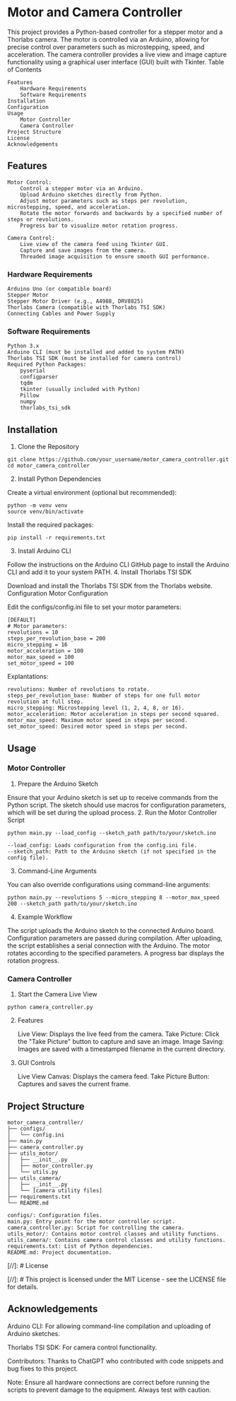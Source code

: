 # Motor and Camera Controller

This project provides a Python-based controller for a stepper motor and a Thorlabs camera. The motor is controlled via an Arduino, allowing for precise control over parameters such as microstepping, speed, and acceleration. The camera controller provides a live view and image capture functionality using a graphical user interface (GUI) built with Tkinter.
Table of Contents

    Features
        Hardware Requirements
        Software Requirements
    Installation
    Configuration
    Usage
        Motor Controller
        Camera Controller
    Project Structure
    License
    Acknowledgements

## Features
```
Motor Control:
    Control a stepper motor via an Arduino.
    Upload Arduino sketches directly from Python.
    Adjust motor parameters such as steps per revolution, microstepping, speed, and acceleration.
    Rotate the motor forwards and backwards by a specified number of steps or revolutions.
    Progress bar to visualize motor rotation progress.

Camera Control:
    Live view of the camera feed using Tkinter GUI.
    Capture and save images from the camera.
    Threaded image acquisition to ensure smooth GUI performance.
```
### Hardware Requirements
```
Arduino Uno (or compatible board)
Stepper Motor
Stepper Motor Driver (e.g., A4988, DRV8825)
Thorlabs Camera (compatible with Thorlabs TSI SDK)
Connecting Cables and Power Supply
```
### Software Requirements
```
Python 3.x
Arduino CLI (must be installed and added to system PATH)
Thorlabs TSI SDK (must be installed for camera control)
Required Python Packages:
    pyserial
    configparser
    tqdm
    tkinter (usually included with Python)
    Pillow
    numpy
    thorlabs_tsi_sdk
```
## Installation
1. Clone the Repository

```
git clone https://github.com/your_username/motor_camera_controller.git
cd motor_camera_controller
```
2. Install Python Dependencies

Create a virtual environment (optional but recommended):
```
python -m venv venv
source venv/bin/activate 
```
Install the required packages:

```
pip install -r requirements.txt
```
3. Install Arduino CLI

Follow the instructions on the Arduino CLI GitHub page to install the Arduino CLI and add it to your system PATH.
4. Install Thorlabs TSI SDK

Download and install the Thorlabs TSI SDK from the Thorlabs website.
Configuration
Motor Configuration

Edit the configs/config.ini file to set your motor parameters:
```
[DEFAULT]
# Motor parameters:
revolutions = 10
steps_per_revolution_base = 200
micro_stepping = 16
motor_acceleration = 100
motor_max_speed = 100
set_motor_speed = 100
```
Explantations: 
```
revolutions: Number of revolutions to rotate.
steps_per_revolution_base: Number of steps for one full motor revolution at full step.
micro_stepping: Microstepping level (1, 2, 4, 8, or 16).
motor_acceleration: Motor acceleration in steps per second squared.
motor_max_speed: Maximum motor speed in steps per second.
set_motor_speed: Desired motor speed in steps per second.
```
## Usage
### Motor Controller
1. Prepare the Arduino Sketch

Ensure that your Arduino sketch is set up to receive commands from the Python script. The sketch should use macros for configuration parameters, which will be set during the upload process.
2. Run the Motor Controller Script

```
python main.py --load_config --sketch_path path/to/your/sketch.ino
```
    --load_config: Loads configuration from the config.ini file.
    --sketch_path: Path to the Arduino sketch (if not specified in the config file).

3. Command-Line Arguments

You can also override configurations using command-line arguments:

```
python main.py --revolutions 5 --micro_stepping 8 --motor_max_speed 200 --sketch_path path/to/your/sketch.ino
```

4. Example Workflow

The script uploads the Arduino sketch to the connected Arduino board.
Configuration parameters are passed during compilation.
After uploading, the script establishes a serial connection with the Arduino.
The motor rotates according to the specified parameters.
A progress bar displays the rotation progress.

### Camera Controller
1. Start the Camera Live View

```
python camera_controller.py
```

2. Features

    Live View: Displays the live feed from the camera.
    Take Picture: Click the "Take Picture" button to capture and save an image.
    Image Saving: Images are saved with a timestamped filename in the current directory.

3. GUI Controls

    Live View Canvas: Displays the camera feed.
    Take Picture Button: Captures and saves the current frame.

## Project Structure

```
motor_camera_controller/
├── configs/
│   └── config.ini
├── main.py
├── camera_controller.py
├── utils_motor/
│   ├── __init__.py
│   ├── motor_controller.py
│   └── utils.py
├── utils_camera/
│   ├── __init__.py
│   └── [camera utility files]
├── requirements.txt
└── README.md
```

    configs/: Configuration files.
    main.py: Entry point for the motor controller script.
    camera_controller.py: Script for controlling the camera.
    utils_motor/: Contains motor control classes and utility functions.
    utils_camera/: Contains camera control classes and utility functions.
    requirements.txt: List of Python dependencies.
    README.md: Project documentation.


[//]: #  License


[//]: # This project is licensed under the MIT License - see the LICENSE file for details.

## Acknowledgements

 
Arduino CLI: For allowing command-line compilation and uploading of Arduino sketches.

Thorlabs TSI SDK: For camera control functionality.
 
Contributors: Thanks to ChatGPT who contributed with code snippets and bug fixes to this project.

Note: Ensure all hardware connections are correct before running the scripts to prevent damage to the equipment. Always test with caution.